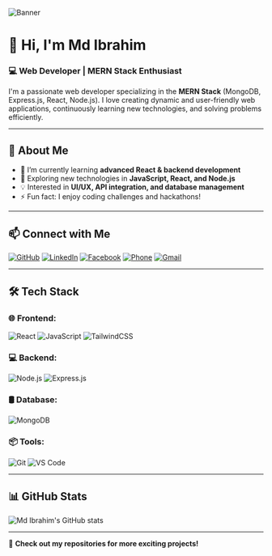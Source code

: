 ![Banner](https://as2.ftcdn.net/v2/jpg/02/83/46/33/1000_F_283463385_mfnrx6RPU3BqObhVuVjYZjeZ5pegE7xq.jpg)

# 👋 Hi, I'm Md Ibrahim

### 💻 Web Developer | MERN Stack Enthusiast

I'm a passionate web developer specializing in the **MERN Stack** (MongoDB, Express.js, React, Node.js). I love creating dynamic and user-friendly web applications, continuously learning new technologies, and solving problems efficiently.

---

## 🚀 About Me
- 🔭 I’m currently learning **advanced React & backend development**
- 🌱 Exploring new technologies in **JavaScript, React, and Node.js**
- 💡 Interested in **UI/UX, API integration, and database management**
- ⚡ Fun fact: I enjoy coding challenges and hackathons!

---

## 📫 Connect with Me
[![GitHub](https://img.shields.io/badge/GitHub-000?style=for-the-badge&logo=github&logoColor=white)](https://github.com/mdibrahimofc)
[![LinkedIn](https://img.shields.io/badge/LinkedIn-0A66C2?style=for-the-badge&logo=linkedin&logoColor=white)](https://www.linkedin.com/in/md-ibrahim-624b05315/)
[![Facebook](https://img.shields.io/badge/Facebook-1877F2?style=for-the-badge&logo=facebook&logoColor=white)](https://web.facebook.com/profile.php?id=100015844208078)
[![Phone](https://img.shields.io/badge/Phone-01860373652-brightgreen?style=for-the-badge)](tel:01860373652)
[![Gmail](https://img.shields.io/badge/Gmail-mdibrahimrj314@gmail.com-D14836?style=for-the-badge&logo=gmail&logoColor=white)](mailto:mdibrahimrj314@gmail.com)

---

## 🛠️ Tech Stack
### 🌐 Frontend:
![React](https://img.shields.io/badge/React-61DAFB?style=for-the-badge&logo=react&logoColor=white)
![JavaScript](https://img.shields.io/badge/JavaScript-F7DF1E?style=for-the-badge&logo=javascript&logoColor=black)
![TailwindCSS](https://img.shields.io/badge/TailwindCSS-38B2AC?style=for-the-badge&logo=tailwind-css&logoColor=white)

### 💻 Backend:
![Node.js](https://img.shields.io/badge/Node.js-339933?style=for-the-badge&logo=node.js&logoColor=white)
![Express.js](https://img.shields.io/badge/Express.js-000000?style=for-the-badge&logo=express&logoColor=white)

### 🛢️ Database:
![MongoDB](https://img.shields.io/badge/MongoDB-47A248?style=for-the-badge&logo=mongodb&logoColor=white)

### 📦 Tools:
![Git](https://img.shields.io/badge/Git-F05032?style=for-the-badge&logo=git&logoColor=white)
![VS Code](https://img.shields.io/badge/VS%20Code-007ACC?style=for-the-badge&logo=visual-studio-code&logoColor=white)

---

## 📊 GitHub Stats
![Md Ibrahim's GitHub stats](https://github-readme-stats.vercel.app/api?username=mdibrahimofc&show_icons=true&theme=radical)

---

🔗 **Check out my repositories for more exciting projects!**

